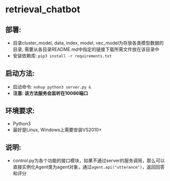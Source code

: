 # retrieval_chatbot

## 部署:
* 目录cluster_model, data, index, model, vec_model为存放各类模型数据的目录, 需要从各目录README.md中指定的链接下载所需文件放在该目录中
* 安装依赖库: `pip3 install -r requirements.txt`

## 启动方法:
* 启动命令: `nohup python3 server.py &`
* **注意: 该方法服务会监听在10086端口**

## 环境要求:
* Python3
* 最好是Linux, Windows上需要安装VS2010+

## 说明:
* control.py为各个功能的接口模块，如果不通过server的服务调用，那么可以直接实例化Agent类为agent对象，通过`agent.api("utterance")`，返回回答和评分
